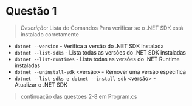 # Questão 1 

>*Descrição:* Lista de Comandos Para verificar se o .NET SDK está instalado corretamente

* `dotnet --version` - Verifica a versão do .NET SDK instalada
* `dotnet --list-sdks` - Lista todas as versões do .NET SDK instaladas
* `dotnet --list-runtimes` - Lista todas as versões do .NET Runtime instaladas
* `dotnet --uninstall-sdk` <versão> - Remover uma versão específica
* `dotnet --list-sdks e dotnet --install-sdk` <versão> - Atualizar o .NET SDK

>continuação das questoes 2-8 em Program.cs
